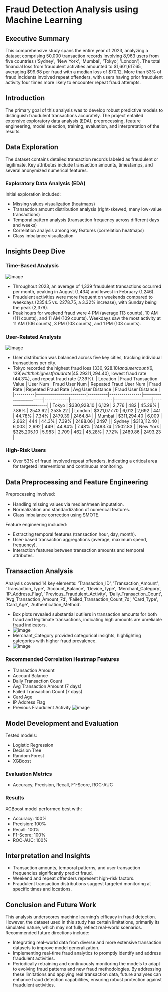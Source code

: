# Fraud Detection Analysis using Machine Learning

## Executive Summary

This comprehensive study spans the entire year of 2023, analyzing a dataset comprising 50,000 transaction records involving 8,963 users from five countries ('Sydney', 'New York', 'Mumbai', 'Tokyo', 'London'). The total financial loss from fraudulent activities amounted to $1,601,617.65, averaging $99.68 per fraud with a median loss of $70.12. More than 53% of fraud incidents involved repeat offenders, with users having prior fraudulent activity four times more likely to encounter repeat fraud attempts.

## Introduction

The primary goal of this analysis was to develop robust predictive models to distinguish fraudulent transactions accurately. The project entailed extensive exploratory data analysis (EDA), preprocessing, feature engineering, model selection, training, evaluation, and interpretation of the results.

## Data Exploration

The dataset contains detailed transaction records labeled as fraudulent or legitimate. Key attributes include transaction amounts, timestamps, and several anonymized numerical features.

### Exploratory Data Analysis (EDA)

Initial exploration included:
- Missing values visualization (heatmaps)
- Transaction amount distribution analysis (right-skewed, many low-value transactions)
- Temporal pattern analysis (transaction frequency across different days and weeks)
- Correlation analysis among key features (correlation heatmaps)
- Class imbalance visualization

## Insights Deep Dive

### Time-Based Analysis
![image](https://github.com/user-attachments/assets/9225d740-7470-4241-8349-66cf5db13c04)
- Throughout 2023, an average of 1,339 fraudulent transactions occurred per month, peaking in August (1,434) and lowest in February (1,246).
- Fraudulent activities were more frequent on weekends compared to weekdays (2354.5 vs. 2278.75, a 3.32% increase), with Sunday being the peak (2,379).
- Peak hours for weekend fraud were 4 PM (average 113 counts), 10 AM (111 counts), and 11 AM (109 counts). Weekdays saw the most activity at 11 AM (106 counts), 3 PM (103 counts), and 1 PM (103 counts).

### User-Related Analysis
![image](https://github.com/user-attachments/assets/cbf54fbf-d482-4844-9c57-eaee16516852)
- User distribution was balanced across five key cities, tracking individual transactions per city.
- Tokyo recorded the highest fraud loss ($330,928.10) and user count (6,129) with the highest fraud rate (45.29%) and repeat fraud rate (7.86%). Mumbai had the lowest loss ($311,294.40), lowest fraud rate (44.3%), and repeat fraud rate (7.39%).
| Location | Fraud Transaction Value | User Num | Fraud User Num | Repeated Fraud User Num | Fraud Rate | Repeated Fraud Rate | Avg User Distance | Fraud User Distance |
|----------|-------------------------|----------|----------------|------------------------|------------|---------------------|-------------------|---------------------|
| Tokyo    | $330,928.10             | 6,129    | 2,776          | 482                    | 45.29%     | 7.86%               | 2543.62           | 2535.22             |
| London   | $321,077.70             | 6,012    | 2,692          | 441                    | 44.78%     | 7.34%               | 2479.39           | 2464.84             |
| Mumbai   | $311,294.40             | 6,009    | 2,662          | 444                    | 44.3%      | 7.39%               | 2488.06           | 2497                |
| Sydney   | $313,112.40             | 6,003    | 2,692          | 449                    | 44.84%     | 7.48%               | 2493.74           | 2502.83             |
| New York | $325,205.10             | 5,983    | 2,709          | 462                    | 45.28%     | 7.72%               | 2489.86           | 2493.23             |

### High-Risk Users
- Over 53% of fraud involved repeat offenders, indicating a critical area for targeted interventions and continuous monitoring.

## Data Preprocessing and Feature Engineering

Preprocessing involved:
- Handling missing values via median/mean imputation.
- Normalization and standardization of numerical features.
- Class imbalance correction using SMOTE.

Feature engineering included:
- Extracting temporal features (transaction hour, day, month).
- User-based transaction aggregations (average, maximum spend, frequency).
- Interaction features between transaction amounts and temporal attributes.

## Transaction Analysis
Analysis covered 14 key elements: 'Transaction_ID', 'Transaction_Amount', 'Transaction_Type', 'Account_Balance', 'Device_Type', 'Merchant_Category', 'IP_Address_Flag', 'Previous_Fraudulent_Activity', 'Daily_Transaction_Count', 'Avg_Transaction_Amount_7d', 'Failed_Transaction_Count_7d', 'Card_Type', 'Card_Age', 'Authentication_Method'.
- Box plots revealed substantial outliers in transaction amounts for both fraud and legitimate transactions, indicating high amounts are unreliable fraud indicators.
- ![image](https://github.com/user-attachments/assets/b8b1ec96-8795-4e00-8157-5007157c9022)
- Merchant_Category provided categorical insights, highlighting categories with higher fraud prevalence.
- ![image](https://github.com/user-attachments/assets/018c82da-e55f-4483-bbfd-53ef5d56c734)

### Recommended Correlation Heatmap Features
- Transaction Amount
- Account Balance
- Daily Transaction Count
- Avg Transaction Amount (7 days)
- Failed Transaction Count (7 days)
- Card Age
- IP Address Flag
- Previous Fraudulent Activity
![image](https://github.com/user-attachments/assets/3dd29676-f4c6-4ad6-9e73-9b0ae14de5fe)

## Model Development and Evaluation

Tested models:
- Logistic Regression
- Decision Tree
- Random Forest
- XGBoost

### Evaluation Metrics
- Accuracy, Precision, Recall, F1-Score, ROC-AUC

### Results
XGBoost model performed best with:
- Accuracy: 100%
- Precision: 100%
- Recall: 100%
- F1-Score: 100%
- ROC-AUC: 100%

## Interpretation and Insights
- Transaction amounts, temporal patterns, and user transaction frequencies significantly predict fraud.
- Weekend and repeat offenders represent high-risk factors.
- Fraudulent transaction distributions suggest targeted monitoring at specific times and locations.

## Conclusion and Future Work

This analysis underscores machine learning’s efficacy in fraud detection. However, the dataset used in this study has certain limitations, primarily its simulated nature, which may not fully reflect real-world scenarios. Recommended future directions include:
- Integrating real-world data from diverse and more extensive transaction datasets to improve model generalization.
- Implementing real-time fraud analytics to promptly identify and address fraudulent activities.
- Periodically retraining and continuously monitoring the models to adapt to evolving fraud patterns and new fraud methodologies.
By addressing these limitations and applying real transaction data, future analyses can enhance fraud detection capabilities, ensuring robust protection against fraudulent activities.




